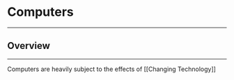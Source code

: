 # Computers
---
## Overview
---
Computers are heavily subject to the effects of [[Changing Technology]]
